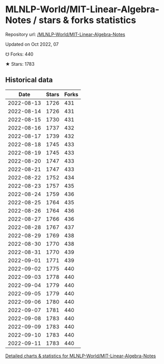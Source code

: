 # MLNLP-World/MIT-Linear-Algebra-Notes / stars & forks statistics

Repository url: [/MLNLP-World/MIT-Linear-Algebra-Notes](https://github.com/MLNLP-World/MIT-Linear-Algebra-Notes)

Updated on Oct 2022, 07

☋ Forks: 440

★ Stars: 1783

## Historical data
| Date | Stars | Forks |
|------|-------|-------|
| 2022-08-13 | 1726 | 431 | 
| 2022-08-14 | 1726 | 431 | 
| 2022-08-15 | 1730 | 431 | 
| 2022-08-16 | 1737 | 432 | 
| 2022-08-17 | 1739 | 432 | 
| 2022-08-18 | 1745 | 433 | 
| 2022-08-19 | 1745 | 433 | 
| 2022-08-20 | 1747 | 433 | 
| 2022-08-21 | 1747 | 433 | 
| 2022-08-22 | 1752 | 434 | 
| 2022-08-23 | 1757 | 435 | 
| 2022-08-24 | 1759 | 436 | 
| 2022-08-25 | 1764 | 435 | 
| 2022-08-26 | 1764 | 436 | 
| 2022-08-27 | 1766 | 436 | 
| 2022-08-28 | 1767 | 437 | 
| 2022-08-29 | 1769 | 438 | 
| 2022-08-30 | 1770 | 438 | 
| 2022-08-31 | 1770 | 439 | 
| 2022-09-01 | 1771 | 439 | 
| 2022-09-02 | 1775 | 440 | 
| 2022-09-03 | 1778 | 440 | 
| 2022-09-04 | 1779 | 440 | 
| 2022-09-05 | 1779 | 440 | 
| 2022-09-06 | 1780 | 440 | 
| 2022-09-07 | 1781 | 440 | 
| 2022-09-08 | 1783 | 440 | 
| 2022-09-09 | 1783 | 440 | 
| 2022-09-10 | 1783 | 440 | 
| 2022-09-11 | 1783 | 440 | 


[Detailed charts & statistics for MLNLP-World/MIT-Linear-Algebra-Notes](https://reviewgithub.com/rep/MLNLP-World/MIT-Linear-Algebra-Notes)
